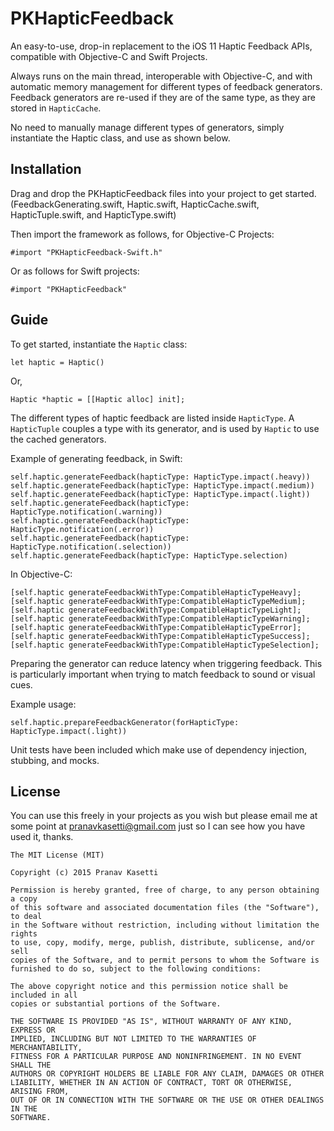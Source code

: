 # PKHapticFeedback

An easy-to-use, drop-in replacement to the iOS 11 Haptic Feedback APIs, compatible with Objective-C and Swift Projects. 

Always runs on the main thread, interoperable with Objective-C, and with automatic memory management for different types of feedback generators. Feedback generators are re-used if they are of the same type, as they are stored in `HapticCache`. 

No need to manually manage different types of generators, simply instantiate the Haptic class, and use as shown below.

## Installation

Drag and drop the PKHapticFeedback files into your project to get started. (FeedbackGenerating.swift, Haptic.swift, HapticCache.swift, HapticTuple.swift, and HapticType.swift)

Then import the framework as follows, for Objective-C Projects:

```
#import "PKHapticFeedback-Swift.h"
```

Or as follows for Swift projects:

```
#import "PKHapticFeedback"
```

## Guide

To get started, instantiate the `Haptic` class:

```
let haptic = Haptic()
```

Or,

```
Haptic *haptic = [[Haptic alloc] init];
```

The different types of haptic feedback are listed inside `HapticType`. A `HapticTuple` couples a type with its generator, and is used by `Haptic` to use the cached generators.

Example of generating feedback, in Swift:

```
self.haptic.generateFeedback(hapticType: HapticType.impact(.heavy))
self.haptic.generateFeedback(hapticType: HapticType.impact(.medium))
self.haptic.generateFeedback(hapticType: HapticType.impact(.light))
self.haptic.generateFeedback(hapticType: HapticType.notification(.warning))
self.haptic.generateFeedback(hapticType: HapticType.notification(.error))
self.haptic.generateFeedback(hapticType: HapticType.notification(.selection))
self.haptic.generateFeedback(hapticType: HapticType.selection)
```

In Objective-C:
```
[self.haptic generateFeedbackWithType:CompatibleHapticTypeHeavy];
[self.haptic generateFeedbackWithType:CompatibleHapticTypeMedium];
[self.haptic generateFeedbackWithType:CompatibleHapticTypeLight];
[self.haptic generateFeedbackWithType:CompatibleHapticTypeWarning];
[self.haptic generateFeedbackWithType:CompatibleHapticTypeError];
[self.haptic generateFeedbackWithType:CompatibleHapticTypeSuccess];
[self.haptic generateFeedbackWithType:CompatibleHapticTypeSelection];
```

Preparing the generator can reduce latency when triggering feedback. This is particularly important when trying to match feedback to sound or visual cues.

Example usage:

```
self.haptic.prepareFeedbackGenerator(forHapticType: HapticType.impact(.light))
```

Unit tests have been included which make use of dependency injection, stubbing, and mocks.

## License

You can use this freely in your projects as you wish but please email me at some point at pranavkasetti@gmail.com just so I can see how you have used it, thanks.

```
The MIT License (MIT)

Copyright (c) 2015 Pranav Kasetti

Permission is hereby granted, free of charge, to any person obtaining a copy
of this software and associated documentation files (the "Software"), to deal
in the Software without restriction, including without limitation the rights
to use, copy, modify, merge, publish, distribute, sublicense, and/or sell
copies of the Software, and to permit persons to whom the Software is
furnished to do so, subject to the following conditions:

The above copyright notice and this permission notice shall be included in all
copies or substantial portions of the Software.

THE SOFTWARE IS PROVIDED "AS IS", WITHOUT WARRANTY OF ANY KIND, EXPRESS OR
IMPLIED, INCLUDING BUT NOT LIMITED TO THE WARRANTIES OF MERCHANTABILITY,
FITNESS FOR A PARTICULAR PURPOSE AND NONINFRINGEMENT. IN NO EVENT SHALL THE
AUTHORS OR COPYRIGHT HOLDERS BE LIABLE FOR ANY CLAIM, DAMAGES OR OTHER
LIABILITY, WHETHER IN AN ACTION OF CONTRACT, TORT OR OTHERWISE, ARISING FROM,
OUT OF OR IN CONNECTION WITH THE SOFTWARE OR THE USE OR OTHER DEALINGS IN THE
SOFTWARE.
```
